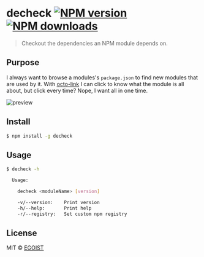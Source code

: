 # decheck [![NPM version](https://img.shields.io/npm/v/decheck.svg)](https://npmjs.com/package/decheck) [![NPM downloads](https://img.shields.io/npm/dm/decheck.svg)](https://npmjs.com/package/decheck)

> Checkout the dependencies an NPM module depends on.

## Purpose

I always want to browse a modules's `package.json` to find new modules that are used by it. With [octo-link](https://github.com/octo-linker/chrome-extension) I can click to know what the module is all about, but click every time? Nope, I want all in one time.

![preview](https://ooo.0o0.ooo/2016/02/24/56ce762bd0b80.png)

## Install

```bash
$ npm install -g decheck
```

## Usage

```bash
$ decheck -h

  Usage:

    decheck <moduleName> [version]

    -v/--version:    Print version
    -h/--help:       Print help
    -r/--registry:   Set custom npm registry
```

## License

MIT © [EGOIST](https://github.com/egoist)
